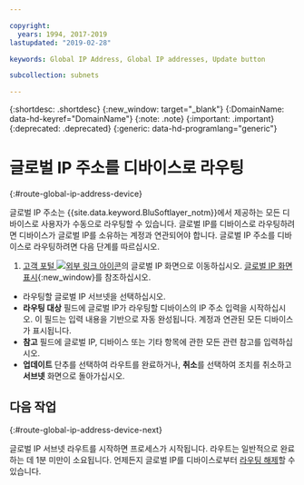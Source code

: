 ```yaml
---

copyright:
  years: 1994, 2017-2019
lastupdated: "2019-02-28"

keywords: Global IP Address, Global IP addresses, Update button

subcollection: subnets

---
```


{:shortdesc: .shortdesc}
{:new_window: target="_blank"}
{:DomainName: data-hd-keyref="DomainName"}
{:note: .note}
{:important: .important}
{:deprecated: .deprecated}
{:generic: data-hd-programlang="generic"}

# 글로벌 IP 주소를 디바이스로 라우팅
{:#route-global-ip-address-device}

글로벌 IP 주소는 {{site.data.keyword.BluSoftlayer_notm}}에서 제공하는 모든 디바이스로 사용자가 수동으로 라우팅할 수 있습니다. 글로벌 IP를 디바이스로 라우팅하려면 디바이스가 글로벌 IP를 소유하는 계정과 연관되어야 합니다. 글로벌 IP 주소를 디바이스로 라우팅하려면 다음 단계를 따르십시오.

1. [고객 포털 ![외부 링크 아이콘](../../icons/launch-glyph.svg "외부 링크 아이콘")](https://{DomainName}/)의 글로벌 IP 화면으로 이동하십시오. [글로벌 IP 화면 표시](/docs/infrastructure/subnets?topic=subnets-display-global-ip-screen){:new_window}를 참조하십시오.
* 라우팅할 글로벌 IP 서브넷을 선택하십시오.
* **라우팅 대상** 필드에 글로벌 IP가 라우팅할 디바이스의 IP 주소 입력을 시작하십시오. 이 필드는 입력 내용을 기반으로 자동 완성됩니다. 계정과 연관된 모든 디바이스가 표시됩니다.
* **참고** 필드에 글로벌 IP, 디바이스 또는 기타 항목에 관한 모든 관련 참고를 입력하십시오.
* **업데이트** 단추를 선택하여 라우트를 완료하거나, **취소**를 선택하여 조치를 취소하고 **서브넷** 화면으로 돌아가십시오.

## 다음 작업
{:#route-global-ip-address-device-next}

글로벌 IP 서브넷 라우트를 시작하면 프로세스가 시작됩니다. 라우트는 일반적으로 완료하는 데 1분 미만이 소요됩니다. 언제든지 글로벌 IP를 디바이스로부터 [라우팅 해제](/docs/infrastructure/subnets?topic=subnets-unroute-global-ip-address)할 수 있습니다.
